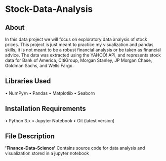 # Stock-Data-Analysis

## About
In this data project we will focus on exploratory data analysis of stock prices. This project is just meant to practice my visualization and pandas skills, it is not meant to be a robust financial analysis or be taken as financial advice. The data was extracted using the YAHOO! API, and represents stock data for Bank of America, CitiGroup, Morgan Stanley, JP Morgan Chase, Goldman Sachs, and Wells Fargo. 

## Libraries Used
• NumPy\n
• Pandas
• Matplotlib
• Seaborn

## Installation Requirements
• Python 3.x
• Jupyter Notebook
• Git (latest version)

## File Description
**'Finance-Data-Science'**
Contains source code for data analysis and visualization stored in a jupyter notebook

